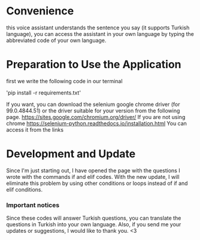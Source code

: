 # Convenience
this voice assistant understands the sentence you say (it supports Turkish language), you can access the assistant in your own language by typing the abbreviated code of your own language.

# Preparation to Use the Application

first we write the following code in our terminal

'pip install -r requirements.txt'

If you want, you can download the selenium google chrome driver (for 99.0.4844.51) or the driver suitable for your version from the following page.
https://sites.google.com/chromium.org/driver/
If you are not using chrome
https://selenium-python.readthedocs.io/installation.html
You can access it from the links
# Development and Update
Since I'm just starting out, I have opened the page with the questions I wrote with the commands if and elif codes. With the new update, I will eliminate this problem by using other conditions or loops instead of if and elif conditions.

### Important notices

Since these codes will answer Turkish questions, you can translate the questions in Turkish into your own language. Also, if you send me your updates or suggestions, I would like to thank you. <3
